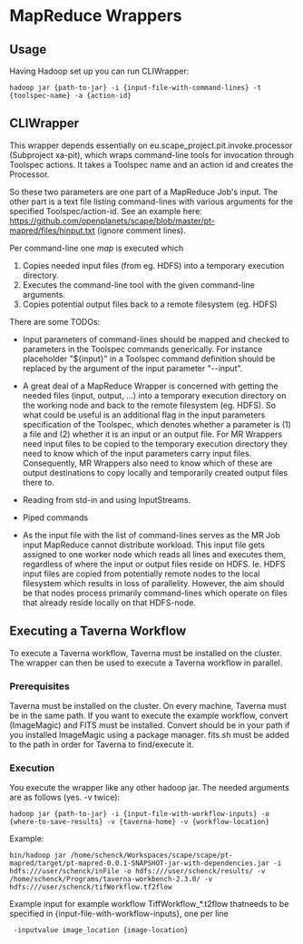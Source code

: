 MapReduce Wrappers
==================

Usage
-----

Having Hadoop set up you can run CLIWrapper:

    hadoop jar {path-to-jar} -i {input-file-with-command-lines} -t {toolspec-name} -a {action-id}

CLIWrapper
----------

This wrapper depends essentially on eu.scape_project.pit.invoke.processor (Subproject xa-pit), which wraps command-line tools for invocation through Toolspec actions. It takes a Toolspec name and an action id and creates the Processor. 

So these two parameters are one part of a MapReduce Job's input. The other part is a text file listing command-lines with various arguments for the specified Toolspec/action-id. See an example here: https://github.com/openplanets/scape/blob/master/pt-mapred/files/hinput.txt (ignore comment lines).

Per command-line one *map* is executed which 

1. Copies needed input files (from eg. HDFS) into a temporary execution directory.
2. Executes the command-line tool with the given command-line arguments.
3. Copies potential output files back to a remote filesystem (eg. HDFS)

There are some TODOs:

* Input parameters of command-lines should be mapped and checked to parameters in the Toolspec commands generically. For instance placeholder "${input}" in a Toolspec command definition should be replaced by the argument of the input parameter "--input". 

* A great deal of a MapReduce Wrapper is concerned with getting the needed files (input, output, ...) into a temporary execution directory on the working node and back to the remote filesystem (eg. HDFS). So what could be useful is an additional flag in the input parameters specification of the Toolspec, which denotes whether a parameter is (1) a file and (2) whether it is an input or an output file. For MR Wrappers need input files to be copied to the temporary execution directory they need to know which of the input parameters carry input files. Consequently, MR Wrappers also need to know which of these are output destinations to copy locally and temporarily created output files there to.

* Reading from std-in and using InputStreams.

* Piped commands

* As the input file with the list of command-lines serves as the MR Job input MapReduce cannot distribute workload. This input file gets assigned to one worker node which reads all lines and executes them, regardless of where the input or output files reside on HDFS. Ie. HDFS input files are copied from potentially remote nodes to the local filesystem which results in loss of parallelity. However, the aim should be that nodes process primarily command-lines which operate on files that already reside locally on that HDFS-node.

Executing a Taverna Workflow
----------------------------

To execute a Taverna workflow, Taverna must be installed on the cluster. The wrapper can then be used to execute a Taverna workflow in parallel. 

### Prerequisites

Taverna must be installed on the cluster. On every machine, Taverna must be in the same path. If you want to execute the example workflow, convert (ImageMagic) and FITS must be installed. Convert should be in your path if you installed ImageMagic using a package manager. fits.sh must be added to the path in order for Taverna to find/execute it.

### Execution

You execute the wrapper like any other hadoop jar. The needed arguments are as follows (yes. -v twice):

    hadoop jar {path-to-jar} -i {input-file-with-workflow-inputs} -o {where-to-save-results} -v {taverna-home} -v {workflow-location}

Example:
    
    bin/hadoop jar /home/schenck/Workspaces/scape/scape/pt-mapred/target/pt-mapred-0.0.1-SNAPSHOT-jar-with-dependencies.jar -i hdfs:///user/schenck/inFile -o hdfs:///user/schenck/results/ -v /home/schenck/Programs/taverna-workbench-2.3.0/ -v hdfs:///user/schenck/tifWorkflow.tf2flow

Example input for example workflow TiffWorkflow_*.t2flow thatneeds to be specified in {input-file-with-workflow-inputs}, one per line
    
     -inputvalue image_location {image-location}